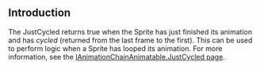 ## Introduction

The JustCycled returns true when the Sprite has just finished its animation and has *cycled* (returned from the last frame to the first). This can be used to perform logic when a Sprite has looped its animation. For more information, see the [IAnimationChainAnimatable.JustCycled page](/documentation/api/flatredball/graphics/animation/flatredball-graphics-ianimationchainanimatable/justcycled.md).

